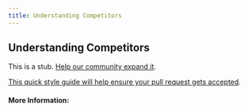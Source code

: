 ```yaml
---
title: Understanding Competitors
---
```


## Understanding Competitors

This is a stub. [Help our community expand it](https://github.com/freecodecamp/guides/tree/master/src/pages/articles/design/product-design/understanding-competitors/index.md).

[This quick style guide will help ensure your pull request gets accepted](https://github.com/freeCodeCamp/guides/blob/master/README.md).

<!-- The article goes here, in GitHub-flavored Markdown. Feel free to add YouTube videos, images, and CodePen/JSBin embeds  -->

#### More Information:
<!-- Please add any articles you think might be helpful to read before writing the article -->


